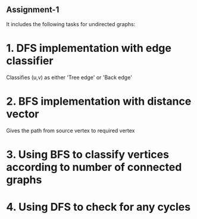 ## Assignment-1

It includes the following tasks for undirected graphs:

# 1. DFS implementation with edge classifier

Classifies (u,v) as either 'Tree edge' or 'Back edge'

# 2. BFS implementation with distance vector

Gives the path from source vertex to required vertex

# 3. Using BFS to classify vertices according to number of connected graphs

# 4. Using DFS to check for any cycles
